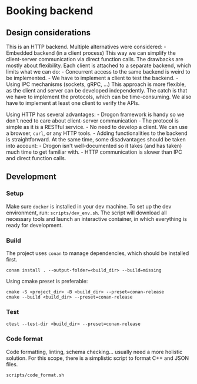 # Booking backend

## Design considerations

This is an HTTP backend. Multiple alternatives were considered:
    - Embedded backend (in a client process)
        This way we can simplify the client-server communication via direct function calls. The drawbacks are mostly about flexibility. Each client is attached to a separate backend, which limits what we can do:
        - Concurrent access to the same backend is weird to be implemented.
        - We have to implement a client to test the backend.
    - Using IPC mechanisms (sockets, gRPC, ...)
        This approach is more flexible, as the client and server can be developed independently. The catch is that we have to implement the protocols, which can be time-consuming. We also have to implement at least one client to verify the APIs.

Using HTTP has several advantages:
    - Drogon framework is handy so we don't need to care about client-server communication
    - The protocol is simple as it is a RESTful service.
    - No need to develop a client. We can use a browser, `curl`, or any HTTP tools.
    - Adding functionalities to the backend is straightforward.
At the same time, some disadvantages should be taken into account:
    - Drogon isn't well-documented so it takes (and has taken) much time to get familiar with.
    - HTTP communication is slower than IPC and direct function calls.

## Development

### Setup

Make sure `docker` is installed in your dev machine.
To set up the dev environment, run: `scripts/dev_env.sh`.
The script will download all necessary tools and launch an interactive container, in which everything is ready for development.

### Build

The project uses `conan` to manage dependencies, which should be installed first.
```
conan install . --output-folder=<build_dir> --build=missing
```

Using cmake preset is preferable:
```
cmake -S <project_dir> -B <build_dir> --preset=conan-release
cmake --build <build_dir> --preset=conan-release
```

### Test

```
ctest --test-dir <build_dir> --preset=conan-release
```

### Code format

Code formatting, linting, schema checking... usually need a more holistic solution.
For this scope, there is a simplistic script to format C++ and JSON files.
```
scripts/code_format.sh
```
